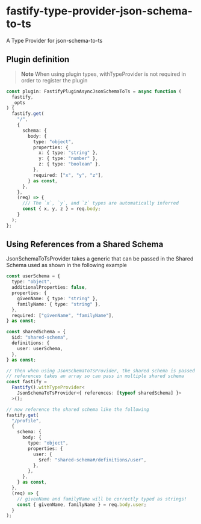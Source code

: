 # fastify-type-provider-json-schema-to-ts

A Type Provider for json-schema-to-ts

## Plugin definition

> **Note**
> When using plugin types, withTypeProvider is not required in order to register the plugin

```ts
const plugin: FastifyPluginAsyncJsonSchemaToTs = async function (
  fastify,
  _opts
) {
  fastify.get(
    "/",
    {
      schema: {
        body: {
          type: "object",
          properties: {
            x: { type: "string" },
            y: { type: "number" },
            z: { type: "boolean" },
          },
          required: ["x", "y", "z"],
        } as const,
      },
    },
    (req) => {
      /// The `x`, `y`, and `z` types are automatically inferred
      const { x, y, z } = req.body;
    }
  );
};
```

## Using References from a Shared Schema

JsonSchemaToTsProvider takes a generic that can be passed in the Shared Schema used
as shown in the following example

```ts
const userSchema = {
  type: "object",
  additionalProperties: false,
  properties: {
    givenName: { type: "string" },
    familyName: { type: "string" },
  },
  required: ["givenName", "familyName"],
} as const;

const sharedSchema = {
  $id: "shared-schema",
  definitions: {
    user: userSchema,
  },
} as const;

// then when using JsonSchemaToTsProvider, the shared schema is passed through the generic
// references takes an array so can pass in multiple shared schema
const fastify =
  Fastify().withTypeProvider<
    JsonSchemaToTsProvider<{ references: [typeof sharedSchema] }>
  >();

// now reference the shared schema like the following
fastify.get(
  "/profile",
  {
    schema: {
      body: {
        type: "object",
        properties: {
          user: {
            $ref: "shared-schema#/definitions/user",
          },
        },
      },
    } as const,
  },
  (req) => {
    // givenName and familyName will be correctly typed as strings!
    const { givenName, familyName } = req.body.user;
  }
);
```

